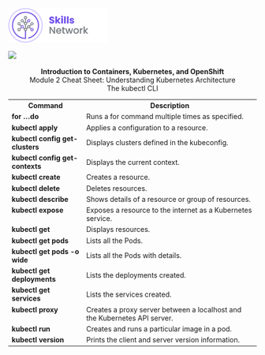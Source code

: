 <img src="images/IDSN.png" width="200">

<img src="images/IDSNlogo.png" width="100"><br>

<div align="center"><b>Introduction to Containers, Kubernetes, and OpenShift</b>
</div>

<div align="center">Module 2 Cheat Sheet: Understanding Kubernetes Architecture
</div>

<div align="center">The kubectl CLI
</div>

<table>
<tr>
<th width="30%">Command</th width="70%"><th>Description</th>
</tr>

<tr>
<td width="30%"><b>for …do</b></td>
<td width="70%">Runs a for command multiple times as specified.
</tr>

<tr>
<td width="30%"><b>kubectl apply </b></td>
<td width="70%">Applies a configuration to a resource.
</tr>


<tr>
<td width="30%"valign="top"><b>kubectl config get-clusters </b></td>
<td width="70%">Displays clusters defined in the kubeconfig.
</td>

</tr>

<tr>
<td width="30%"valign="top"><b>kubectl config get-contexts </b></td>
<td width="70%">Displays the current context.
</td>
</tr>


<tr>
<td width="30%"valign="top"><b>kubectl create
</b></td>
<td width="70%">Creates a resource.
</td>
</tr>


<tr>
<td width="30%"valign="top"><b>kubectl delete</b></td>
<td width="70%">Deletes resources.
</td>
</tr>


<tr>
<td width="30%"valign="top"><b>kubectl describe </b></td>
<td width="70%">Shows details of a resource or group of resources.
</td>
</tr>


<tr>
<td width="30%"valign="top"><b>kubectl expose</b></td>
<td width="70%">Exposes a resource to the internet as a Kubernetes service.
</td>
</tr>

<tr>
<td width="30%"valign="top"><b>kubectl get</b></td>
<td width="70%">Displays resources.
</td>
</tr>

<tr>
<td width="30%"valign="top"><b>kubectl get pods</b></td>
<td width="70%">Lists all the Pods.
</td>
</tr>

<tr>
<td width="30%"valign="top"><b>kubectl get pods -o wide</b></td>
<td width="70%">Lists all the Pods with details.
</td>
</tr>

<tr>
<td width="30%"valign="top"><b>kubectl get deployments</b></td>
<td width="70%">Lists the deployments created.
</td>
</tr>

<tr>
<td width="30%"valign="top"><b>kubectl get services</b></td>
<td width="70%">Lists the services created.
</td>
</tr>

<tr>
<td width="30%"valign="top"><b>kubectl proxy</b></td>
<td width="70%">Creates a proxy server between a localhost and the Kubernetes API server.
</td>
</tr>


<tr>
<td width="30%"valign="top"><b>kubectl run</b></td>
<td width="70%">Creates and runs a particular image in a pod.
</td>
</tr>

<tr>
<td width="30%"valign="top"><b>kubectl version</b></td>
<td width="70%">Prints the client and server version information.
</td>
</tr>


</table>




